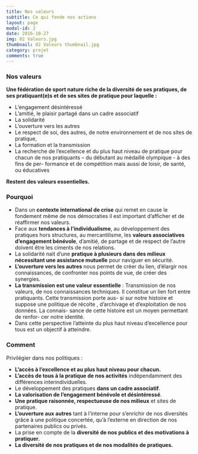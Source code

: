 ```yaml
---
title: Nos valeurs
subtitle: Ce qui fonde nos actions
layout: page
modal-id: 2
date: 2016-10-27
img: 02 Valeurs.jpg
thumbnail: 02 Valeurs thumbnail.jpg
category: projet
comments: true
---
```


### Nos valeurs

**Une fédération de sport nature riche de la diversité de ses pratiques, de ses pratiquant(e)s et de ses sites de pratique pour laquelle :**

  - L’engagement désintéressé
  - L’amitié, le plaisir partagé dans un cadre associatif
  - La solidarité
  - L’ouverture vers les autres
  - Le respect de soi, des autres, de notre environnement et de nos sites de pratique,
  - La formation et la transmission
  - La recherche de l’excellence et du plus haut niveau de pratique pour chacun de nos pratiquants – du débutant au médaillé olympique - à des fins de per- formance et de compétition mais aussi de loisir, de santé, ou éducatives

**Restent des valeurs essentielles.**

### Pourquoi

  - Dans un **contexte international de crise** qui remet en cause le fondement même de nos démocraties il est important d’afficher et de réaffirmer nos valeurs.
  - Face aux **tendances à l’individualisme**, au développement des pratiques hors structures, au mercantilisme, les **valeurs associatives d’engagement bénévole**, d’amitié, de partage et de respect de l’autre doivent être les ciments de nos relations.
  - La solidarité nait d’une **pratique à plusieurs dans des milieux nécessitant une assistance mutuelle** pour naviguer en sécurité.
  - **L’ouverture vers les autres** nous permet de créer du lien, d’élargir nos connaissances, de confronter nos points de vue, de créer des synergies.
  - **La transmission est une valeur essentielle** : Transmission de nos valeurs, de nos connaissances techniques. Il constitue un lien fort entre pratiquants. Cette transmission porte aus- si sur notre histoire et suppose une politique de récolte , d’archivage et d’exploitation de nos données. La connais- sance de cette histoire est un moyen permettant de renfor- cer notre identité.
  - Dans cette perspective l’atteinte du plus haut niveau d’excellence pour tous est un objectif à atteindre.


### Comment

Privilégier dans nos politiques :

  - **L’accès à l’excellence et au plus haut niveau pour chacun.**
  - **L’accès de tous à la pratique de nos activités** indépendamment des différences interindividuelles.
  - Le développement des pratiques **dans un cadre associatif**.
  - **La valorisation de l’engagement bénévole et désintéressé**.
  - **Une pratique raisonnée, respectueuse de nos milieux** et sites de pratique.
  - **L’ouverture aux autres** tant à l’interne pour s’enrichir de nos diversités grâce à une politique concertée, qu’à l’externe en direction de nos partenaires publics ou privés.
  - La prise en compte de la **diversité de nos publics et des motivations à pratiquer.**
  - **La diversité de nos pratiques et de nos modalités de pratiques.**
